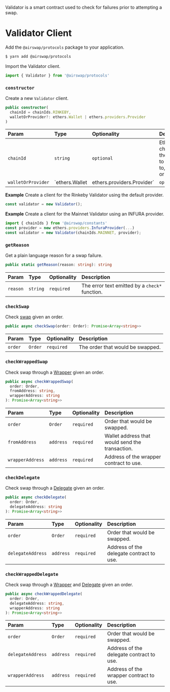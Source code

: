 Validator is a smart contract used to check for failures prior to attempting a swap.

# Validator Client

Add the `@airswap/protocols` package to your application.

```bash
$ yarn add @airswap/protocols
```

Import the Validator client.

```TypeScript
import { Validator } from '@airswap/protocols'
```

### `constructor`

Create a new `Validator` client.

```TypeScript
public constructor(
  chainId = chainIds.RINKEBY,
  walletOrProvider?: ethers.Wallet | ethers.providers.Provider
)
```

| Param              | Type                                        | Optionality | Description                                                                                                                                                                     |
| :----------------- | :------------------------------------------ | :---------- | :------------------------------------------------------------------------------------------------------------------------------------------------------------------------------ |
| `chainId`          | `string`                                    | `optional`  | Ethereum chain ID of the network to connect to, either `1` or `4`.                                                                                                              |
| `walletOrProvider` | `ethers.Wallet | ethers.providers.Provider` | `optional`  | Ethers [wallet](https://docs.ethers.io/ethers.js/html/api-wallet.html) or [provider](https://docs.ethers.io/ethers.js/html/api-providers.html) to use for the contract instance |

**Example**
Create a client for the Rinkeby Validator using the default provider.

```TypeScript
const validator = new Validator();
```

**Example**
Create a client for the Mainnet Validator using an INFURA provider.

```TypeScript
import { chainIds } from '@airswap/constants'
const provider = new ethers.providers.InfuraProvider(...)
const validator = new Validator(chainIds.MAINNET, provider);
```

### `getReason`

Get a plain language reason for a swap failure.

```TypeScript
public static getReason(reason: string): string
```

| Param    | Type     | Optionality | Description                                    |
| :------- | :------- | :---------- | :--------------------------------------------- |
| `reason` | `string` | `required`  | The error text emitted by a `check*` function. |

### `checkSwap`

Check [swap](./swap.md#swap) given an order.

```TypeScript
public async checkSwap(order: Order): Promise<Array<string>>
```

| Param   | Type    | Optionality | Description                      |
| :------ | :------ | :---------- | :------------------------------- |
| `order` | `Order` | `required`  | The order that would be swapped. |

### `checkWrappedSwap`

Check swap through a [Wrapper](./wrapper.md) given an order.

```TypeScript
public async checkWrappedSwap(
  order: Order,
  fromAddress: string,
  wrapperAddress: string
): Promise<Array<string>>
```

| Param            | Type      | Optionality | Description                                     |
| :--------------- | :-------- | :---------- | :---------------------------------------------- |
| `order`          | `Order`   | `required`  | Order that would be swapped.                    |
| `fromAddress`    | `address` | `required`  | Wallet address that would send the transaction. |
| `wrapperAddress` | `address` | `required`  | Address of the wrapper contract to use.         |

### `checkDelegate`

Check swap through a [Delegate](./delegate.md) given an order.

```TypeScript
public async checkDelegate(
  order: Order,
  delegateAddress: string
): Promise<Array<string>>
```

| Param             | Type      | Optionality | Description                              |
| :---------------- | :-------- | :---------- | :--------------------------------------- |
| `order`           | `Order`   | `required`  | Order that would be swapped.             |
| `delegateAddress` | `address` | `required`  | Address of the delegate contract to use. |

### `checkWrappedDelegate`

Check swap through a [Wrapper](./wrapper.md) and [Delegate](./delegate.md) given an order.

```TypeScript
public async checkWrappedDelegate(
  order: Order,
  delegateAddress: string,
  wrapperAddress: string
): Promise<Array<string>>
```

| Param             | Type      | Optionality | Description                              |
| :---------------- | :-------- | :---------- | :--------------------------------------- |
| `order`           | `Order`   | `required`  | Order that would be swapped.             |
| `delegateAddress` | `address` | `required`  | Address of the delegate contract to use. |
| `wrapperAddress`  | `address` | `required`  | Address of the wrapper contract to use.  |
